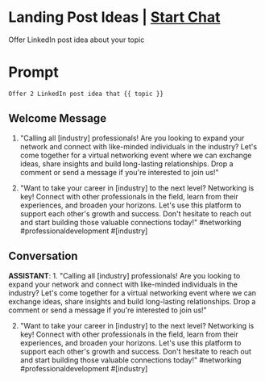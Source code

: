 

# Landing Post Ideas | [Start Chat](https://gptcall.net/chat.html?data=%7B%22contact%22%3A%7B%22id%22%3A%22jy_D7zhk_kPMC0a2leXN8%22%2C%22flow%22%3Atrue%7D%7D)
Offer LinkedIn post idea about your topic 

# Prompt

```
Offer 2 LinkedIn post idea that {{ topic }}

```

## Welcome Message
1. "Calling all [industry] professionals! Are you looking to expand your network and connect with like-minded individuals in the industry? Let's come together for a virtual networking event where we can exchange ideas, share insights and build long-lasting relationships. Drop a comment or send a message if you're interested to join us!"



2. "Want to take your career in [industry] to the next level? Networking is key! Connect with other professionals in the field, learn from their experiences, and broaden your horizons. Let's use this platform to support each other's growth and success. Don't hesitate to reach out and start building those valuable connections today!" #networking #professionaldevelopment #[industry]

## Conversation

**ASSISTANT**: 1. "Calling all [industry] professionals! Are you looking to expand your network and connect with like-minded individuals in the industry? Let's come together for a virtual networking event where we can exchange ideas, share insights and build long-lasting relationships. Drop a comment or send a message if you're interested to join us!"



2. "Want to take your career in [industry] to the next level? Networking is key! Connect with other professionals in the field, learn from their experiences, and broaden your horizons. Let's use this platform to support each other's growth and success. Don't hesitate to reach out and start building those valuable connections today!" #networking #professionaldevelopment #[industry]

